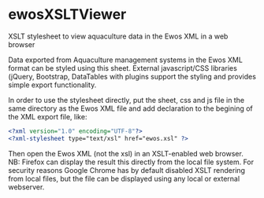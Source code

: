 # ewosXSLTViewer
XSLT stylesheet to view aquaculture data in the Ewos XML in a web browser

Data exported from Aquaculture management systems in the Ewos XML format can be styled using this sheet. 
External javascript/CSS libraries (jQuery, Bootstrap, DataTables with plugins support the styling and provides simple export functionality.

In order to use the stylesheet directly, put the sheet, css and js file in the same directory as the Ewos XML file and add declaration
to the begining of the XML export file, like:

```xml
<?xml version="1.0" encoding="UTF-8"?>
<?xml-stylesheet type="text/xsl" href="ewos.xsl" ?>
```

Then open the Ewos XML (not the xsl) in an XSLT-enabled web browser. 
NB: Firefox can display the result this directly from the local file system. 
For security reasons Google Chrome has by default disabled XSLT rendering from local files, but the file can be displayed using 
any local or external webserver.
